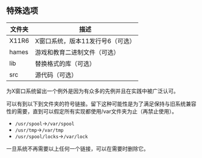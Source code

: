 ## 特殊选项

文件夹	|描述
--------|-------------------------------------
X11R6	|X窗口系统，版本11发行号6（可选）
hames	|游戏和教育二进制文件（可选）
lib<qual>	|替换格式的库（可选）
src	|源代码（可选）

为X窗口系统留出一个例外是因为有众多的先例并且在实践中被广泛认可。

可以有到以下到文件夹的符号链接。留下这种可能性是为了满足保持与旧系统兼容性的需要，直到可以假定所有实现都使用/var文件夹为止（再禁止使用）。

* `/usr/spool`->`/var/spool`
* `/usr/tmp`->`/var/tmp`
* `/usr/spool/locks`->`/var/lock`

一旦系统不再需要以上任何一个链接，可以在需要时删除它。
